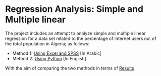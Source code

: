 # Regression Analysis: Simple and Multiple linear
The project includes an attempt to analyze simple and multiple linear regression for a data set related to the percentage of Internet users out of the total population in Algeria; as follows:
- Method 1: [Using Excel and SPSS](Regression_Percentage-of-Internet-users-in-Algeria.ppsx) [In Arabic]
- Method 2: [Using Python](regression-analysis-simple-and-multiple-linear.ipynb) [In English]
  
With the aim of comparing the two methods in terms of [Results](https://github.com/MaDA2023/Regression-Analysis-Simple-and-Multiple-linear/blob/main/Regression%20Analysis%20Comparison%20Table.pdf)
